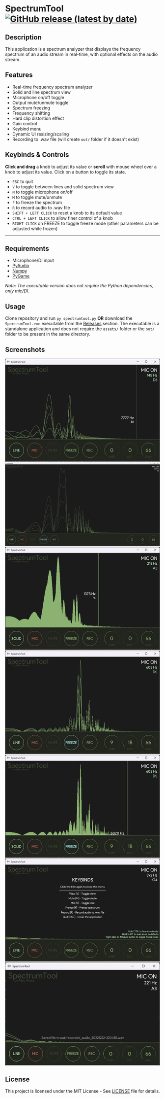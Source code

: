 # SpectrumTool <a href="https://github.com/alecames/spectrum-tool/releases/latest"><img alt="GitHub release (latest by date)" src="https://img.shields.io/github/v/release/alecames/SpectrumTool?display_name=tag&style=flat-square"></a>

## Description

 This application is a spectrum analyzer that displays the frequency spectrum of an audio stream in real-time, with optional effects on the audio stream.

## Features

- Real-time frequency spectrum analyzer
- Solid and line spectrum view
- Microphone on/off toggle
- Output mute/unmute toggle
- Spectrum freezing
- Frequency shifting
- Hard clip distortion effect
- Gain control
- Keybind menu
- Dynamic UI resizing/scaling
- Recording to .wav file (will create `out/` folder if it doesn't exist)

## Keybinds & Controls

**Click and drag** a knob to adjust its value or **scroll** with mouse wheel over a knob to adjust its value. Click on a button to toggle its state.
- `ESC` to quit
- `V` to toggle between lines and solid spectrum view
- `N` to toggle microphone on/off
- `M` to toggle mute/unmute
- `F` to freeze the spectrum
- `R` to record audio to .wav file
- `SHIFT + LEFT CLICK` to reset a knob to its default value
- `CTRL + LEFT CLICK` to allow finer control of a knob
- `RIGHT CLICK` on FREEZE to toggle freeze mode (other parameters can be adjusted while frozen)
  
---

## Requirements

- Microphone/DI input
- [PyAudio](https://pypi.org/project/PyAudio/)
- [Numpy](https://numpy.org)
- [PyGame](https://www.pygame.org/news)
  
*Note: The executable version does not require the Python dependencies, only mic/DI.*

## Usage

  Clone repository and run `py spectrumtool.py` **OR** download the `SpectrumTool.exe` executable from the [Releases](https://github.com/alecames/spectrum-tool/releases/latest) section. The executable is a standalone application and does not require the `assets/` folder or the `out/` folder to be present in the same directory.

## Screenshots

![Audio input](images/Screenshot%202022-12-22%20220225.png)
![Fullscreen](images/Screenshot%202022-12-22%20215729.png)
![Solid spectrum](images/Screenshot%202022-12-22%20220232.png)
![Shifted frozen spectrum](images/Screenshot%202022-12-22%20220250.png)
![Shifted frozen spectrum solid](images/Screenshot%202022-12-22%20220245.png)
![Keybind menu](images/Screenshot%202022-12-22%20220314.png)
![Save message](images/Screenshot%202022-12-22%20220437.png)

<!-- ## Video Demonstration 

[![SpectrumTool Demo](https://i3.ytimg.com/vi/7NLDb_feJFA/maxresdefault.jpg)](https://www.youtube.com/watch?v=7NLDb_feJFA) -->

## License

This project is licensed under the MIT License - See [LICENSE](LICENSE) file for details.
